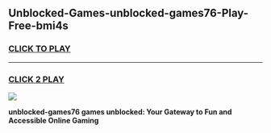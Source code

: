 
## Unblocked-Games-unblocked-games76-Play-Free-bmi4s
<h3>
<a href="https://premium76.site?title=unblocked-games76&ref=23A">CLICK TO PLAY</a></h3>
<hr>

<h3>
<a href="https://premium76.site?title=unblocked-games76&ref=23A">CLICK 2 PLAY</a>
  
</h3>

<a href="https://premium76.site?title=unblocked-games76&ref=23A"><img src="https://clearcache.store/games.png"></a>


**unblocked-games76 games unblocked: Your Gateway to Fun and Accessible Online Gaming**
